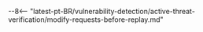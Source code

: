 --8<-- "latest-pt-BR/vulnerability-detection/active-threat-verification/modify-requests-before-replay.md"
